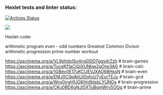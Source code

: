 ### Hexlet tests and linter status:
[![Actions Status](https://github.com/LeonidBabkin/python-project-49/workflows/hexlet-check/badge.svg)](https://github.com/LeonidBabkin/python-project-49/actions)

<a href="https://codeclimate.com/github/LeonidBabkin/python-project-1/maintainability"><img src="https://api.codeclimate.com/v1/badges/34ac78ff32e49322d3d3/maintainability" /></a>

Hexlet-code:

arithmetic program
even - odd numbers
Greatest Common Divisor
arithmetic progression
prime number workout

https://asciinema.org/a/VL9phdxISo4ngDDD7ggs4rZzh  # brain-games
https://asciinema.org/a/TuceKf1aCiQiXUNbw2gOjw3AG  # brain-calc
https://asciinema.org/a/1GBev0E17uKCUEVJXAO68HssN  # brain-even
https://asciinema.org/a/EMJ0C0pAhUiDqfuU7yEorTEJu  # brain-gcd
https://asciinema.org/a/WroGjrgHfJGKHnfbIsbLYUNOs  # brain-progression
https://asciinema.org/a/CKu0BD6gNJt5XTuBgmWrv5OOq  # brain-prime
